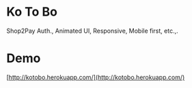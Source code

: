 # Ko To Bo

Shop2Pay Auth., Animated UI, Responsive, Mobile first, etc.,.

# Demo

[http://kotobo.herokuapp.com/](http://kotobo.herokuapp.com/)
